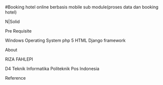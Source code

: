 #Booking hotel online berbasis mobile sub module(proses data dan booking hotel)

N|Solid



Pre Requisite

Windows Operating System
php 5
HTML
Django framework

About

RIZA FAHLEPI

D4 Teknik Informatika Politeknik Pos Indonesia

Reference
